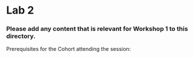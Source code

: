 # Lab 2

### Please add any content that is relevant for Workshop 1 to this directory.

Prerequisites for the Cohort attending the session:
